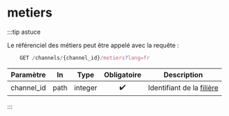 # metiers
:::tip astuce

Le référenciel des métiers peut être appelé avec la requête : 

```jsx
    GET /channels/{channel_id}/metiers?lang=fr
```
|Paramètre|In|Type|Obligatoire|Description|
|---|---|---|---|---|
channel_id|path|integer|<center>✔️</center>|Identifiant de la [filière](./channels)

:::
